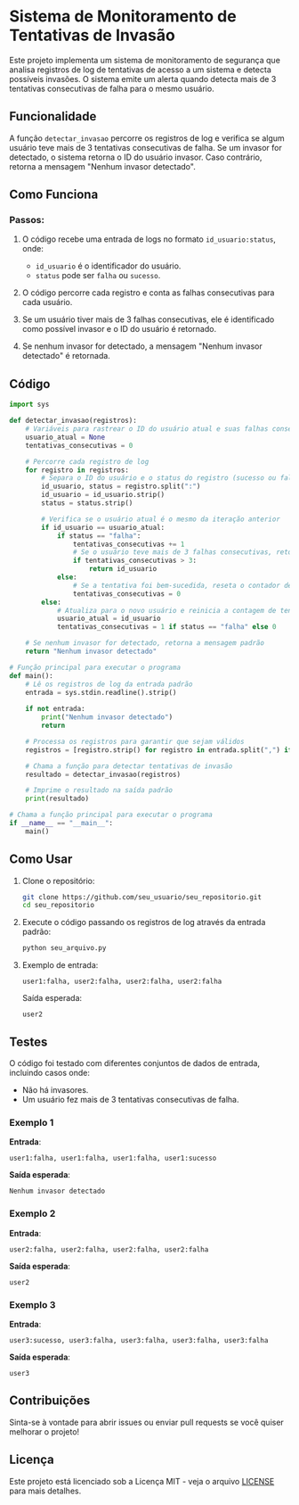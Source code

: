 # Sistema de Monitoramento de Tentativas de Invasão

Este projeto implementa um sistema de monitoramento de segurança que analisa registros de log de tentativas de acesso a um sistema e detecta possíveis invasões. O sistema emite um alerta quando detecta mais de 3 tentativas consecutivas de falha para o mesmo usuário.

## Funcionalidade

A função `detectar_invasao` percorre os registros de log e verifica se algum usuário teve mais de 3 tentativas consecutivas de falha. Se um invasor for detectado, o sistema retorna o ID do usuário invasor. Caso contrário, retorna a mensagem "Nenhum invasor detectado".

## Como Funciona

### Passos:
1. O código recebe uma entrada de logs no formato `id_usuario:status`, onde:
   - `id_usuario` é o identificador do usuário.
   - `status` pode ser `falha` ou `sucesso`.

2. O código percorre cada registro e conta as falhas consecutivas para cada usuário.

3. Se um usuário tiver mais de 3 falhas consecutivas, ele é identificado como possível invasor e o ID do usuário é retornado.

4. Se nenhum invasor for detectado, a mensagem "Nenhum invasor detectado" é retornada.

## Código

```python
import sys

def detectar_invasao(registros):
    # Variáveis para rastrear o ID do usuário atual e suas falhas consecutivas
    usuario_atual = None
    tentativas_consecutivas = 0

    # Percorre cada registro de log
    for registro in registros:
        # Separa o ID do usuário e o status do registro (sucesso ou falha)
        id_usuario, status = registro.split(":")
        id_usuario = id_usuario.strip()
        status = status.strip()

        # Verifica se o usuário atual é o mesmo da iteração anterior
        if id_usuario == usuario_atual:
            if status == "falha":
                tentativas_consecutivas += 1
                # Se o usuário teve mais de 3 falhas consecutivas, retorne o invasor
                if tentativas_consecutivas > 3:
                    return id_usuario
            else:
                # Se a tentativa foi bem-sucedida, reseta o contador de falhas
                tentativas_consecutivas = 0
        else:
            # Atualiza para o novo usuário e reinicia a contagem de tentativas falhas
            usuario_atual = id_usuario
            tentativas_consecutivas = 1 if status == "falha" else 0

    # Se nenhum invasor for detectado, retorna a mensagem padrão
    return "Nenhum invasor detectado"

# Função principal para executar o programa
def main():
    # Lê os registros de log da entrada padrão
    entrada = sys.stdin.readline().strip()
    
    if not entrada:
        print("Nenhum invasor detectado")
        return

    # Processa os registros para garantir que sejam válidos
    registros = [registro.strip() for registro in entrada.split(",") if registro]

    # Chama a função para detectar tentativas de invasão
    resultado = detectar_invasao(registros)

    # Imprime o resultado na saída padrão
    print(resultado)

# Chama a função principal para executar o programa
if __name__ == "__main__":
    main()
```

## Como Usar

1. Clone o repositório:
   ```bash
   git clone https://github.com/seu_usuario/seu_repositorio.git
   cd seu_repositorio
   ```

2. Execute o código passando os registros de log através da entrada padrão:
   ```bash
   python seu_arquivo.py
   ```

3. Exemplo de entrada:
   ```
   user1:falha, user2:falha, user2:falha, user2:falha
   ```

   Saída esperada:
   ```
   user2
   ```

## Testes

O código foi testado com diferentes conjuntos de dados de entrada, incluindo casos onde:
- Não há invasores.
- Um usuário fez mais de 3 tentativas consecutivas de falha.

### Exemplo 1
**Entrada**:
```
user1:falha, user1:falha, user1:falha, user1:sucesso
```

**Saída esperada**:
```
Nenhum invasor detectado
```

### Exemplo 2
**Entrada**:
```
user2:falha, user2:falha, user2:falha, user2:falha
```

**Saída esperada**:
```
user2
```

### Exemplo 3
**Entrada**:
```
user3:sucesso, user3:falha, user3:falha, user3:falha, user3:falha
```

**Saída esperada**:
```
user3
```

## Contribuições

Sinta-se à vontade para abrir issues ou enviar pull requests se você quiser melhorar o projeto!

## Licença

Este projeto está licenciado sob a Licença MIT - veja o arquivo [LICENSE](https://opensource.org/license/mit) para mais detalhes.
